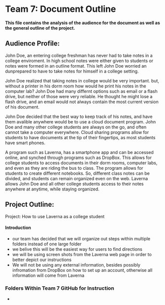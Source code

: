 # **Team 7: Document Outline**

**This file contains the analysis of the audience for the document as well as the general outline of the project.**

## **Audience Profile:**

John Doe, an entering college freshman has never had to take notes in a college enviroment. In high school notes were either given to students or notes were formed in an outline format. This left John Doe worried an dunprepared to have to take notes for himself in a college setting. 

John Doe realized that taking notes in college would be very important. but, without a printer in his dorm room how would he print his notes in the computer lab? John Doe had many differnt options such as email or a flash drive, but neither of those were very reliable. He thought he might lose a flash drive, and an email would not always contain the most current version of his document. 

John Doe decided that the best way to keep track of his notes, and have them avalible anywhere would be to use a cloud document program. John Doe and many other college students are always on the go, and often cannot take a computer everywhere. Cloud sharing programs allow for students to have documents at the tip of their fingertips, as most students have smart phones.

A program such as Laverna, has a smartphone app and can be accessed online, and synched through programs such as DropBox. This allows for college students to access documents in their dorm rooms, computer labs, and even as they are riding the bus to class. The program allows for students to create different notebooks. So, different class notes can be divided, and students can remain organized even on the web. Laverna allows John Doe and all other college students access to their notes anywhere at anytime, while staying organized. 

## **Project Outline:**

Project: How to use Laverna as a college student

#### **Introduction**
- our team has decided that we will organize out steps within multiple folders instead of one large folder
- we belive this will be the easiest way for users to find directions
- we will be using screen shots from the Laverna web page in order to better depict our instructions
- We will not be using any external information, besides possibly infromation from DropBox on how to set up an account, otherwise all information will come from Laverna

### **Folders Within Team 7 GitHub for Instruction**

- 

